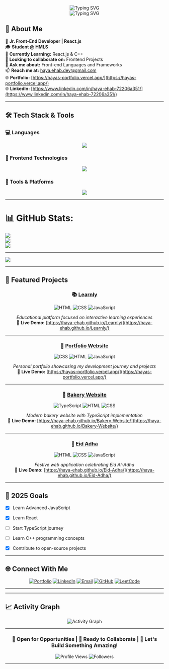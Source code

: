 <div align="center">
  <img src="https://readme-typing-svg.herokuapp.com?font=Fira+Code&color=FFFFFF&center=true&vCenter=true&width=435&lines=Hello+I'm+Haya+Ehab!" alt="Typing SVG" />
</div>

<div align="center">
  <img src="https://readme-typing-svg.herokuapp.com?font=Fira+Code&pause=1000&color=36BCF7&center=true&vCenter=true&width=435&lines=Jr.+Front-End+Developer;Welcome+to+My+GitHub!" alt="Typing SVG" />
</div>

## 🚀 About Me

🎯 **Jr. Front-End Developer | React.js** 
<br>
🎓 **Student @ HMLS** 
<br>
🌱 **Currently Learning:** React.js & C++
<br>
👯 **Looking to collaborate on:** Frontend Projects  
💬 **Ask me about:** Front-end Languages and Frameworks  
📫 **Reach me at:** [haya.ehab.dev@gmail.com](mailto:haya.ehab.dev@gmail.com)  
🌐 **Portfolio:** [https://hayas-portfolio.vercel.app/](https://hayas-portfolio.vercel.app/)
<br>
🌐 **LinkedIn:** [https://www.linkedin.com/in/haya-ehab-72206a351/](https://www.linkedin.com/in/haya-ehab-72206a351/)



---

## 🛠️ Tech Stack & Tools

### 💻 Languages
<div align="center">
  <img src="https://skillicons.dev/icons?i=html,css,js,ts,cpp,python" />
</div>

### 🎨 Frontend Technologies
<div align="center">
  <img src="https://skillicons.dev/icons?i=react,bootstrap,tailwind" />
</div>

### 🔧 Tools & Platforms
<div align="center">
  <img src="https://skillicons.dev/icons?i=git,github,vscode,nodejs,npm" />
</div>

---

# 📊 GitHub Stats:
![](https://github-readme-stats.vercel.app/api?username=haya-ehab&theme=city_lights&hide_border=false&include_all_commits=false&count_private=false)<br/>
![](https://nirzak-streak-stats.vercel.app/?user=haya-ehab&theme=city_lights&hide_border=false)<br/>
![](https://github-readme-stats.vercel.app/api/top-langs/?username=haya-ehab&theme=city_lights&hide_border=false&include_all_commits=false&count_private=false&layout=compact)

---
[![](https://visitcount.itsvg.in/api?id=haya-ehab&icon=0&color=0)](https://visitcount.itsvg.in)

<!-- Proudly created with GPRM ( https://gprm.itsvg.in ) -->


---

## 🌟 Featured Projects

<div align="center">

### 📚 [Learnly](https://github.com/haya-ehab/Learnly)
![HTML](https://img.shields.io/badge/HTML5-E34F26?style=for-the-badge&logo=html5&logoColor=white)
![CSS](https://img.shields.io/badge/CSS3-1572B6?style=for-the-badge&logo=css3&logoColor=white)
![JavaScript](https://img.shields.io/badge/JavaScript-F7DF1E?style=for-the-badge&logo=javascript&logoColor=black)

*Educational platform focused on interactive learning experiences*
<br>
🔗 **Live Demo:** [https://haya-ehab.github.io/Learnly/](https://haya-ehab.github.io/Learnly/)



---

### 🎨 [Portfolio Website](https://github.com/haya-ehab/Portfolio)
![CSS](https://img.shields.io/badge/CSS3-1572B6?style=for-the-badge&logo=css3&logoColor=white)
![HTML](https://img.shields.io/badge/HTML5-E34F26?style=for-the-badge&logo=html5&logoColor=white)
![JavaScript](https://img.shields.io/badge/JavaScript-F7DF1E?style=for-the-badge&logo=javascript&logoColor=black)

*Personal portfolio showcasing my development journey and projects*  
🔗 **Live Demo:** [https://hayas-portfolio.vercel.app/](https://hayas-portfolio.vercel.app/)

---

### 🧁 [Bakery Website](https://github.com/haya-ehab/Bakery-Website)
![TypeScript](https://img.shields.io/badge/TypeScript-007ACC?style=for-the-badge&logo=typescript&logoColor=white)
![HTML](https://img.shields.io/badge/HTML5-E34F26?style=for-the-badge&logo=html5&logoColor=white)
![CSS](https://img.shields.io/badge/CSS3-1572B6?style=for-the-badge&logo=css3&logoColor=white)

*Modern bakery website with TypeScript implementation*
<br>
🔗 **Live Demo:** [https://haya-ehab.github.io/Bakery-Website/](https://haya-ehab.github.io/Bakery-Website/)


---

### 🎉 [Eid Adha](https://github.com/haya-ehab/Eid-Adha)
![HTML](https://img.shields.io/badge/HTML5-E34F26?style=for-the-badge&logo=html5&logoColor=white)
![CSS](https://img.shields.io/badge/CSS3-1572B6?style=for-the-badge&logo=css3&logoColor=white)
![JavaScript](https://img.shields.io/badge/JavaScript-F7DF1E?style=for-the-badge&logo=javascript&logoColor=black)

*Festive web application celebrating Eid Al-Adha*
<br>
🔗 **Live Demo:** [https://haya-ehab.github.io/Eid-Adha/](https://haya-ehab.github.io/Eid-Adha/)



</div>

---

## 🎯 2025 Goals

- [x] Learn Advanced JavaScript 
- [x] Learn React
- [ ] Start TypeScript journey
- [ ] Learn C++ programming concepts
- [x] Contribute to open-source projects


---

## 🌐 Connect With Me

<div align="center">
  
[![Portfolio](https://img.shields.io/badge/Portfolio-FF5722?style=for-the-badge&logo=google-chrome&logoColor=white)](https://hayas-portfolio.vercel.app/)
[![LinkedIn](https://img.shields.io/badge/LinkedIn-0077B5?style=for-the-badge&logo=linkedin&logoColor=white)](http://linkedin.com/in/haya-ehab-72206a351)
[![Email](https://img.shields.io/badge/Email-D14836?style=for-the-badge&logo=gmail&logoColor=white)](mailto:haya.ehab.dev@gmail.com)
[![GitHub](https://img.shields.io/badge/GitHub-100000?style=for-the-badge&logo=github&logoColor=white)](https://github.com/haya-ehab)
[![LeetCode](https://img.shields.io/badge/LeetCode-100000?style=for-the-badge&logo=leetcode&logoColor=white)](https://leetcode.com/u/haya-ehab/)

</div>

---


---

## 📈 Activity Graph

<div align="center">
  <img src="https://github-readme-activity-graph.vercel.app/graph?username=haya-ehab&bg_color=1a1b27&color=38bdae&line=70a5fd&point=bf91f3&area=true&hide_border=true" alt="Activity Graph" />
</div>

---

<div align="center">
  
### 💼 Open for Opportunities | 🤝 Ready to Collaborate | 📧 Let's Build Something Amazing!

![Profile Views](https://komarev.com/ghpvc/?username=haya-ehab&color=blueviolet&style=flat-square)
![Followers](https://img.shields.io/github/followers/haya-ehab?label=Followers&style=social)

</div>

---
